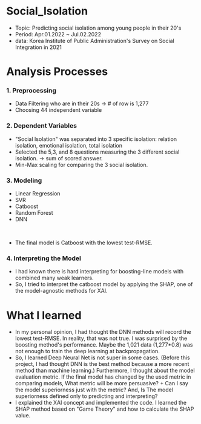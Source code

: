 # Social_Isolation

- Topic: Predicting social isolation among young people in their 20's
- Period: Apr.01.2022 ~ Jul.02.2022
- data: Korea Institute of Public Administration's Survey on Social Integration in 2021


# Analysis Processes
### 1. Preprocessing
- Data Filtering who are in their 20s  -> # of row is 1,277
- Choosing 44 independent variable

### 2. Dependent Variables
- "Social Isolation" was separated into 3 specific isolation: relation isolation, emotional isolation, total isolation
- Selected the 5,3, and 8 questions measuring the 3 different social isolation. -> sum of scored answer.
- Min-Max scaling for comparing the 3 social isolation.


### 3. Modeling
- Linear Regression
- SVR
- Catboost
- Random Forest
- DNN
</br>

- The final model is Catboost with the lowest test-RMSE.

### 4. Interpreting the Model
- I had known there is hard interpreting for boosting-line models with combined many weak learners.
- So, I tried to interpret the catboost model by applying the SHAP, one of the model-agnostic methods for XAI.


# What I learned
- In my personal opinion, I had thought the DNN methods will record the lowest test-RMSE. In reality, that was not true. I was surprised by the boosting method's performance. Maybe the 1,021 data (1,277\*0.8) was not enough to train the deep learning at backpropagation.
- So, I learned Deep Neural Net is not super in some cases. (Before this project, I had thought DNN is the best method because a more recent method than machine learning.) Furthermore, I thought about the model evaluation metric. If the final model has changed by the used metric in comparing models, What metric will be more persuasive? + Can I say the model superiorness just with the metric? And, Is The model superiorness defined only to predicting and interpreting?
- I explained the XAI concept and implemented the code. I learned the SHAP method based on "Game Theory" and how to calculate the SHAP value.



